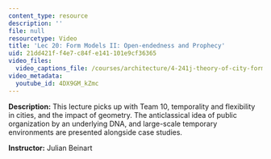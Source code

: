 ```yaml
---
content_type: resource
description: ''
file: null
resourcetype: Video
title: 'Lec 20: Form Models II: Open-endedness and Prophecy'
uid: 21dd421f-f4e7-c84f-e141-101e9cf36365
video_files:
  video_captions_file: /courses/architecture/4-241j-theory-of-city-form-spring-2013/video-lectures/lec-20-form-models-ii-open-endedness-and-prophecy/4DX9GM_kZmc.vtt
video_metadata:
  youtube_id: 4DX9GM_kZmc
---
```


**Description:** This lecture picks up with Team 10, temporality and flexibility in cities, and the impact of geometry. The anticlassical idea of public organization by an underlying DNA, and large-scale temporary environments are presented alongside case studies.

**Instructor:** Julian Beinart